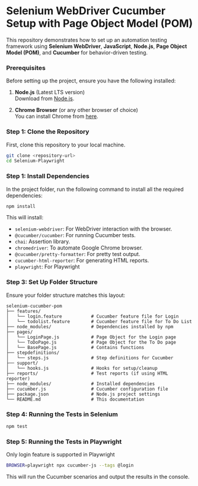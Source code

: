 
# Selenium WebDriver Cucumber Setup with Page Object Model (POM)

This repository demonstrates how to set up an automation testing framework using **Selenium WebDriver**, **JavaScript**, **Node.js**, **Page Object Model (POM)**, and **Cucumber** for behavior-driven testing.

### Prerequisites

Before setting up the project, ensure you have the following installed:

1. **Node.js** (Latest LTS version)  
   Download from [Node.js](https://nodejs.org/).

2. **Chrome Browser** (or any other browser of choice)  
   You can install Chrome from [here](https://www.google.com/chrome/).

### Step 1: Clone the Repository

First, clone this repository to your local machine.

```bash
git clone <repository-url>
cd Selenium-Playwright
```

### Step 1: Install Dependencies

In the project folder, run the following command to install all the required dependencies:

```bash
npm install
```

This will install:

- `selenium-webdriver`: For WebDriver interaction with the browser.
- `@cucumber/cucumber`: For running Cucumber tests.
- `chai`: Assertion library.
- `chromedriver`: To automate Google Chrome browser.
- `@cucumber/pretty-formatter`: For pretty test output.
- `cucumber-html-reporter`: For generating HTML reports.
- `playwright`: For Playwright

### Step 3: Set Up Folder Structure

Ensure your folder structure matches this layout:

```
selenium-cucumber-pom
├── features/
│   └── login.feature           # Cucumber feature file for Login
│   └── todolist.feature        # Cucumber feature file for To Do List
├── node_modules/               # Dependencies installed by npm
├── pages/
│   └── LoginPage.js            # Page Object for the Login page
│   └── ToDoPage.js             # Page Object for the To Do page
│   └── BasePage.js             # Contains functions
├── stepdefinitions/
│   └── steps.js                # Step definitions for Cucumber
├── support/
│   └── hooks.js                # Hooks for setup/cleanup
├── reports/                    # Test reports (if using HTML reporter)
├── node_modules/               # Installed dependencies
├── cucumber.js                 # Cucumber configuration file
├── package.json                # Node.js project settings
└── README.md                   # This documentation

```

### Step 4: Running the Tests in Selenium

```bash
npm test
```

### Step 5: Running the Tests in Playwright 

Only login feature is supported in Playwright

```bash
BROWSER=playwright npx cucumber-js --tags @login
```

This will run the Cucumber scenarios and output the results in the console.
